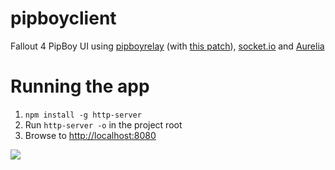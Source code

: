 # pipboyclient
Fallout 4 PipBoy UI using [pipboyrelay](https://github.com/rgbkrk/pipboyrelay) (with [this patch](https://github.com/rgbkrk/pipboyrelay/pull/5)), [socket.io](http://socket.io/) and [Aurelia](https://aurelia.io)

# Running the app

1. `npm install -g http-server`
2. Run `http-server -o` in the project root
3. Browse to [http://localhost:8080](http://localhost:8080)

![](http://i.imgur.com/oKNOt6h.png)
